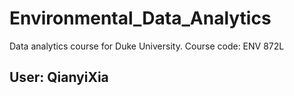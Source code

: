 # Environmental_Data_Analytics
Data analytics course for Duke University. Course code: ENV 872L

## User: QianyiXia
